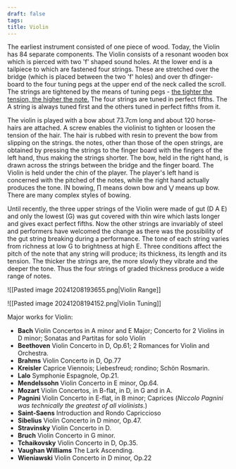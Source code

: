 ```yaml
---
draft: false
tags:
title: Violin
---
```


The earliest instrument consisted of one piece of wood. Today, the Violin has 84 separate components. The Violin consists of a resonant wooden box which is pierced with two 'f' shaped sound holes. At the lower end is a tailpiece to which are fastened four strings. These are stretched over the bridge (which is placed between the two 'f' holes) and over th dfinger-board to the four tuning pegs at the upper end of the neck called the scroll. The strings are tightened by the means of tuning pegs - <u>the tighter the tension, the higher the note.</u> The four strings are tuned in perfect fifths. The A string is always tuned first and the others tuned in perfect fifths from it.

The violin is played with a bow about 73.7cm long and about 120 horse-hairs are attached. A screw enables the violinist to tighten or loosen the tension of the hair. The hair is rubbed with resin to prevent the bow from slipping on the strings. the notes, other than those of the open strings, are obtained by pressing the strings to the finger board with the fingers of the left hand, thus making the strings shorter. The bow, held in the right hand, is drawn across the strings between the bridge and the finger board. The Violin is held under the chin of the player. The player's left hand is concerned with the pitched of the notes, while the right hand actually produces the tone. IN bowing, ∏ means down bow and ⋁ means up bow. There are many complex styles of bowing.

Until recently, the three upper strings of the Violin were made of gut (D A E) and only the lowest (G) was gut covered with thin wire which lasts longer and gives exact perfect fifths. Now the other strings are invariably of steel and performers have welcomed the change as there was the possibility of the gut string breaking during a performance. The tone of each string varies from richness at low G to brightness at high E. Three conditions affect the pitch of the note that any string will produce; its thickness, its length and its tension. The thicker the strings are, the more slowly they vibrate and the deeper the tone. Thus the four strings of graded thickness produce a wide range of notes.

![[Pasted image 20241208193655.png|Violin Range]]

![[Pasted image 20241208194152.png|Violin Tuning]]

Major works for Violin:

- **Bach** Violin Concertos in A minor and E Major; Concerto for 2 Violins in D minor; Sonatas and Partitas for solo Violin
- **Beethoven** Violin Concerto in D, Op.61; 2 Romances for Violin and Orchestra.
- **Brahms** Violin Concerto in D, Op.77
- **Kreisler** Caprice Viennois; Liebesfreud; rondino; Schön Rosmarin.
- **Lalo** Symphonie Espagnole, Op.21.
- **Mendelssohn** Violin Concerto in E minor, Op.64.
- **Mozart** Violin Concertos, in B-flat, in D, in G and in A.
- **Pagnini** Violin Concerto in E-flat, in B minor; Caprices (*Niccolo Pagnini was technically the greatest of all violinists.*)
- **Saint-Saens** Introduction and Rondo Capriccioso
- **Sibelius** Violin Concerto in D minor, Op.47.
- **Stravinsky** Violin Concerto in D.
- **Bruch** Violin Concerto in G minor.
- **Tchaikovsky** Violin Concerto in D, Op.35.
- **Vaughan Williams** The Lark Ascending.
- **Wieniawski** Violin Concerto in D minor, Op.22
